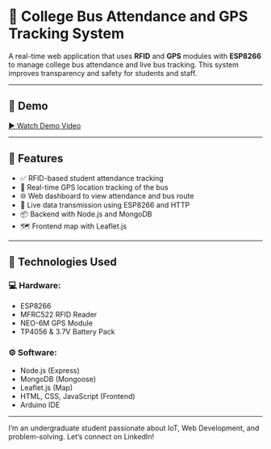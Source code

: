 # 🚌 College Bus Attendance and GPS Tracking System

A real-time web application that uses **RFID** and **GPS** modules with **ESP8266** to manage college bus attendance and live bus tracking. This system improves transparency and safety for students and staff.

---

## 📸 Demo

[▶️ Watch Demo Video](https://drive.google.com/file/d/1M7FiNVUVy_o0hiqxT_HiZlMzttHVzror/view?usp=drive_link)

---

## 🚀 Features

- ✅ RFID-based student attendance tracking
- 📍 Real-time GPS location tracking of the bus
- 🌐 Web dashboard to view attendance and bus route
- 🔁 Live data transmission using ESP8266 and HTTP
- 📦 Backend with Node.js and MongoDB
- 🗺️ Frontend map with Leaflet.js

---

## 🧠 Technologies Used

### 💻 Hardware:
- ESP8266
- MFRC522 RFID Reader
- NEO-6M GPS Module
- TP4056 & 3.7V Battery Pack

### ⚙️ Software:
- Node.js (Express)
- MongoDB (Mongoose)
- Leaflet.js (Map)
- HTML, CSS, JavaScript (Frontend)
- Arduino IDE

---


I’m an undergraduate student passionate about IoT, Web Development, and problem-solving.
Let’s connect on LinkedIn!
